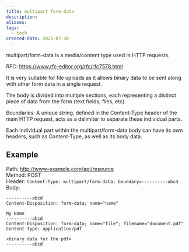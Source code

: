 ```yaml
---
title: multipart form-data
description:
aliases:
tags:
  - tech
created-date: 2025-07-30
---
```

multipart/form-data is a media/content type used in HTTP requests.

RFC: https://www.rfc-editor.org/rfc/rfc7578.html

It is very suitable for file uploads as it allows binary data to be sent along with other form data in a single request.


The body is divided into multiple sections, each representing a distinct piece of data from the form (text fields, files, etc).

Boundaries: A unique string, defined in the Content-Type header of the main HTTP request, acts as a delimiter to separate these individual parts.

Each individual part within the multipart/form-data body can have its own headers, such as Content-Type, as well as its body data.

## Example


Path: http://www-example.com/api/resource  
Method: POST  
Header: `Content-Type: multipart/form-data; boundary=----------abcd`   
Body:
```
----------abcd
Content-Disposition: form-data; name="name"

My Name
----------abcd
Content-Disposition: form-data; name="file"; filename="document.pdf"
Content-Type: application/pdf

<binary data for the pdf>
----------abcd

```

